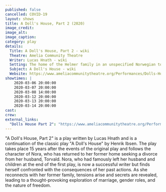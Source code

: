 ```yaml
---
published: false
cancelled: COVID-19
layout: shows
title: A Doll's House, Part 2 (2020)
image_credit: 
image_alt:
image_caption:
category: play
details:
  Title: A Doll's House, Part 2 - wiki
  Theatre: Amelia Community Theatre
  Writer: Lucas Hnath - wiki
  Setting: The home of the Helmer family in an unspecified Norwegian town or city, circa 1879.
  Subject: A Doll's House - wiki
  Website: https://www.ameliacommunitytheatre.org/Performances/Dolls-House-Part-2
showtimes: |
    2020-03-06 20:00:00
    2020-03-07 20:00:00
    2020-03-08 14:00:00
    2020-03-12 20:00:00
    2020-03-13 20:00:00
    2020-03-14 20:00:00
cast:
crew:
external_links: 
  "Dolls House Part 2": "https://www.ameliacommunitytheatre.org/Performances/Dolls-House-Part-2"
---
```

"A Doll's House, Part 2" is a play written by Lucas Hnath and is a continuation of the classic play "A Doll's House" by Henrik Ibsen. The play takes place 15 years after the events of the original play and follows the character of Nora, who has returned to her former home seeking a divorce from her husband, Torvald. Nora, who had famously left her husband and children at the end of the first play, is now a successful writer but finds herself confronted with the consequences of her past actions. As she reconnects with her former family, tensions arise and secrets are revealed, leading to a thought-provoking exploration of marriage, gender roles, and the nature of freedom. 

